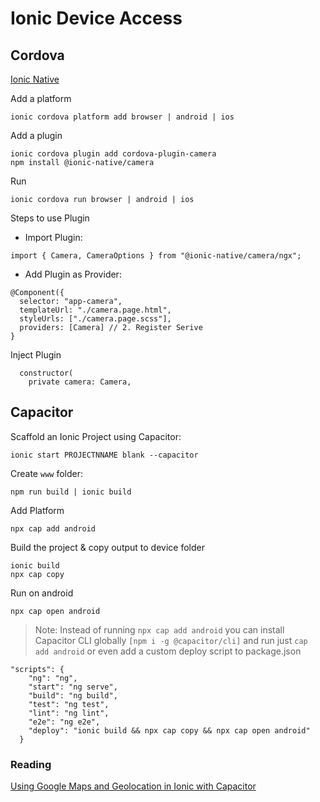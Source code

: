 # Ionic Device Access

## Cordova

[Ionic Native](https://ionicframework.com/docs/native/overview)

Add a platform

```
ionic cordova platform add browser | android | ios
```

Add a plugin

```
ionic cordova plugin add cordova-plugin-camera
npm install @ionic-native/camera
```

Run

```
ionic cordova run browser | android | ios
```

Steps to use Plugin

- Import Plugin:

```
import { Camera, CameraOptions } from "@ionic-native/camera/ngx";
```

- Add Plugin as Provider:

```
@Component({
  selector: "app-camera",
  templateUrl: "./camera.page.html",
  styleUrls: ["./camera.page.scss"],
  providers: [Camera] // 2. Register Serive
}
```

Inject Plugin

```
  constructor(
    private camera: Camera,
```

## Capacitor

Scaffold an Ionic Project using Capacitor:

```
ionic start PROJECTNNAME blank --capacitor
```

Create `www` folder:

```
npm run build | ionic build
```

Add Platform

```
npx cap add android
```

Build the project & copy output to device folder

```
ionic build
npx cap copy
```

Run on android

```
npx cap open android
```

> Note: Instead of running `npx cap add android` you can install Capacitor CLI globally `[npm i -g @capacitor/cli]` and run just `cap add android` or even add a custom deploy script to package.json

```
"scripts": {
    "ng": "ng",
    "start": "ng serve",
    "build": "ng build",
    "test": "ng test",
    "lint": "ng lint",
    "e2e": "ng e2e",
    "deploy": "ionic build && npx cap copy && npx cap open android"
  }
```

### Reading

[Using Google Maps and Geolocation in Ionic with Capacitor](https://www.joshmorony.com/using-google-maps-and-geolocation-in-ionic-with-capacitor/)
